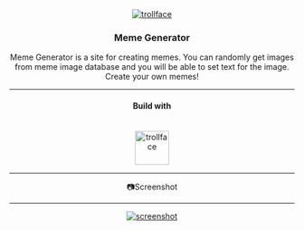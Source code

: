 <div align="center">
  <a href="https://github.com/tarikbzcoglu/memeGenerator">
   <img src="https://i.ibb.co/YPKyPcM/trollface.png" alt="trollface" border="0" />
  </a>

<h3 align="center">Meme Generator</h3>

  <p align="center">
    Meme Generator is a site for creating memes. You can randomly get images from meme image database and you will be able to set text for the image. Create your own memes!
  <hr/>
  <h4 align="center">Build with</h4>
  <br>
   <img src="https://cdn.icon-icons.com/icons2/2699/PNG/512/reactjs_logo_icon_170805.png" height="60px" alt="trollface" border="0" />
   <hr/>
  </p>
  📷Screenshot
  <hr/>
<a href="https://ibb.co/44k1tq3"><img src="https://i.ibb.co/yg24P97/screenshot.jpg" alt="screenshot" border="0" /></a>
</div>
